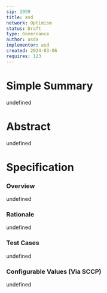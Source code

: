 ```yaml
---
sip: 2059
title: asd
network: Optimism
status: Draft
type: Governance
author: asda
implementor: asd
created: 2024-03-06
requires: 123
---
```


# Simple Summary

undefined

# Abstract

undefined

# Specification


### Overview

undefined

### Rationale

undefined

### Test Cases

undefined


### Configurable Values (Via SCCP)

undefined